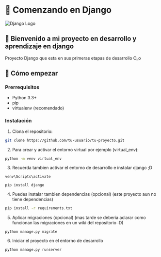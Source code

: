 # 🚀 Comenzando en Django

![Django Logo](https://www.djangoproject.com/m/img/logos/django-logo-negative.png)

## 🌟 Bienvenido a mi proyecto en desarrollo y aprendizaje en django

Proyecto Django que esta en sus primeras etapas de desarrollo O_o


## 🚀 Cómo empezar

### Prerrequisitos

- Python 3.3+
- pip
- virtualenv (recomendado)

### Instalación

1. Clona el repositorio:
```bash
git clone https://github.com/tu-usuario/tu-proyecto.git
```
2. Para crear y activar el entorno virtual por ejemplo (virtual_env):
```bash
python -m venv virtual_env
```

3. Recuerda tambien activar el entorno de desarrollo e instalar django ;D
```
venv\Scripts\activate
```
```
pip install django
```
4. Puedes instalar tambien dependencias (opcional) (este proyecto aun no tiene dependencias)
```bash
pip install -r requirements.txt
```

5. Aplicar migraciones (opcional) (mas tarde se deberia aclarar como funcionan las migraciones en un wiki del repositorio :D)
```
python manage.py migrate
```

6. Iniciar el proyecto en el entorno de desarrollo
```
python manage.py runserver
```
